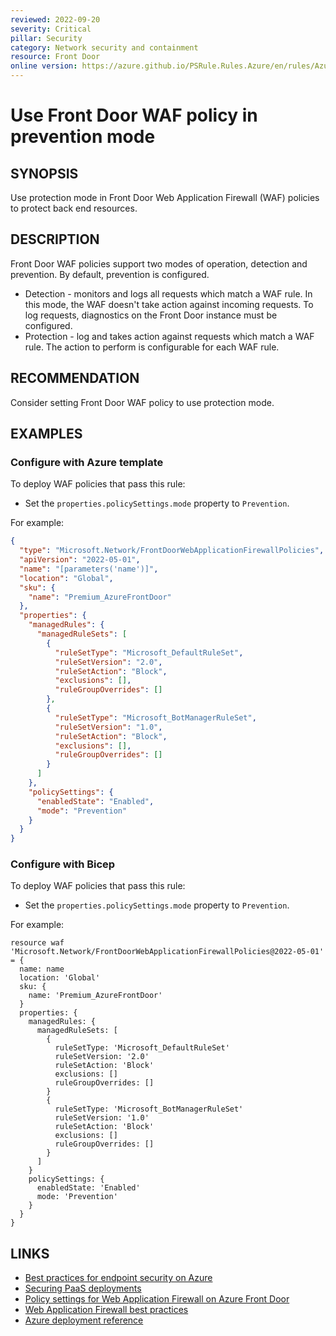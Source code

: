 ```yaml
---
reviewed: 2022-09-20
severity: Critical
pillar: Security
category: Network security and containment
resource: Front Door
online version: https://azure.github.io/PSRule.Rules.Azure/en/rules/Azure.FrontDoorWAF.PreventionMode/
---
```


# Use Front Door WAF policy in prevention mode

## SYNOPSIS

Use protection mode in Front Door Web Application Firewall (WAF) policies to protect back end resources.

## DESCRIPTION

Front Door WAF policies support two modes of operation, detection and prevention.
By default, prevention is configured.

- Detection - monitors and logs all requests which match a WAF rule.
In this mode, the WAF doesn't take action against incoming requests.
To log requests, diagnostics on the Front Door instance must be configured.
- Protection - log and takes action against requests which match a WAF rule.
The action to perform is configurable for each WAF rule.

## RECOMMENDATION

Consider setting Front Door WAF policy to use protection mode.

## EXAMPLES

### Configure with Azure template

To deploy WAF policies that pass this rule:

- Set the `properties.policySettings.mode` property to `Prevention`.

For example:

```json
{
  "type": "Microsoft.Network/FrontDoorWebApplicationFirewallPolicies",
  "apiVersion": "2022-05-01",
  "name": "[parameters('name')]",
  "location": "Global",
  "sku": {
    "name": "Premium_AzureFrontDoor"
  },
  "properties": {
    "managedRules": {
      "managedRuleSets": [
        {
          "ruleSetType": "Microsoft_DefaultRuleSet",
          "ruleSetVersion": "2.0",
          "ruleSetAction": "Block",
          "exclusions": [],
          "ruleGroupOverrides": []
        },
        {
          "ruleSetType": "Microsoft_BotManagerRuleSet",
          "ruleSetVersion": "1.0",
          "ruleSetAction": "Block",
          "exclusions": [],
          "ruleGroupOverrides": []
        }
      ]
    },
    "policySettings": {
      "enabledState": "Enabled",
      "mode": "Prevention"
    }
  }
}
```

### Configure with Bicep

To deploy WAF policies that pass this rule:

- Set the `properties.policySettings.mode` property to `Prevention`.

For example:

```bicep
resource waf 'Microsoft.Network/FrontDoorWebApplicationFirewallPolicies@2022-05-01' = {
  name: name
  location: 'Global'
  sku: {
    name: 'Premium_AzureFrontDoor'
  }
  properties: {
    managedRules: {
      managedRuleSets: [
        {
          ruleSetType: 'Microsoft_DefaultRuleSet'
          ruleSetVersion: '2.0'
          ruleSetAction: 'Block'
          exclusions: []
          ruleGroupOverrides: []
        }
        {
          ruleSetType: 'Microsoft_BotManagerRuleSet'
          ruleSetVersion: '1.0'
          ruleSetAction: 'Block'
          exclusions: []
          ruleGroupOverrides: []
        }
      ]
    }
    policySettings: {
      enabledState: 'Enabled'
      mode: 'Prevention'
    }
  }
}
```

## LINKS

- [Best practices for endpoint security on Azure](https://learn.microsoft.com/azure/architecture/framework/security/design-network-endpoints)
- [Securing PaaS deployments](https://learn.microsoft.com/azure/security/fundamentals/paas-deployments#install-a-web-application-firewall)
- [Policy settings for Web Application Firewall on Azure Front Door](https://learn.microsoft.com/azure/web-application-firewall/afds/waf-front-door-policy-settings#waf-mode)
- [Web Application Firewall best practices](https://learn.microsoft.com/azure/web-application-firewall/afds/waf-front-door-best-practices)
- [Azure deployment reference](https://learn.microsoft.com/azure/templates/microsoft.network/frontdoorwebapplicationfirewallpolicies)
